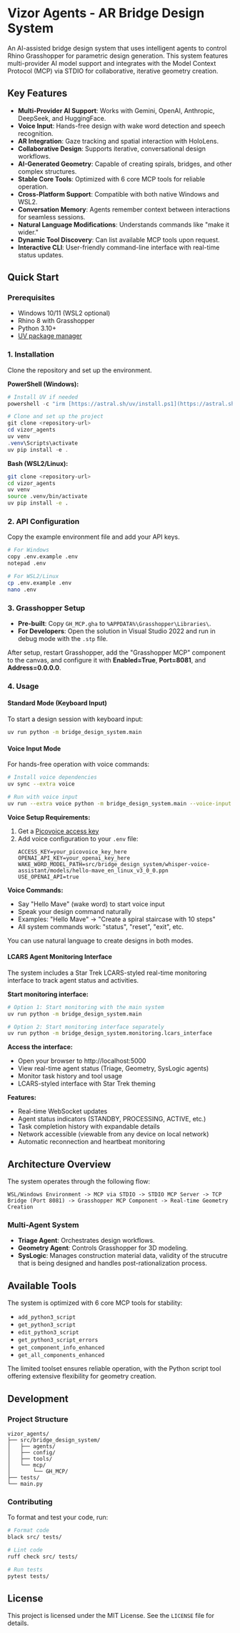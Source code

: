 # Vizor Agents - AR Bridge Design System

An AI-assisted bridge design system that uses intelligent agents to control Rhino Grasshopper for parametric design generation. This system features multi-provider AI model support and integrates with the Model Context Protocol (MCP) via STDIO for collaborative, iterative geometry creation.

## Key Features

* **Multi-Provider AI Support**: Works with Gemini, OpenAI, Anthropic, DeepSeek, and HuggingFace.
* **Voice Input**: Hands-free design with wake word detection and speech recognition.
* **AR Integration**: Gaze tracking and spatial interaction with HoloLens.
* **Collaborative Design**: Supports iterative, conversational design workflows.
* **AI-Generated Geometry**: Capable of creating spirals, bridges, and other complex structures.
* **Stable Core Tools**: Optimized with 6 core MCP tools for reliable operation.
* **Cross-Platform Support**: Compatible with both native Windows and WSL2.
* **Conversation Memory**: Agents remember context between interactions for seamless sessions.
* **Natural Language Modifications**: Understands commands like "make it wider."
* **Dynamic Tool Discovery**: Can list available MCP tools upon request.
* **Interactive CLI**: User-friendly command-line interface with real-time status updates.

## Quick Start

### Prerequisites

* Windows 10/11 (WSL2 optional)
* Rhino 8 with Grasshopper
* Python 3.10+
* [UV package manager](https://docs.astral.sh/uv/install/)

### 1. Installation

Clone the repository and set up the environment.

**PowerShell (Windows):**
```powershell
# Install UV if needed
powershell -c "irm [https://astral.sh/uv/install.ps1](https://astral.sh/uv/install.ps1) | iex"

# Clone and set up the project
git clone <repository-url>
cd vizor_agents
uv venv
.venv\Scripts\activate
uv pip install -e .
```

**Bash (WSL2/Linux):**
```bash
git clone <repository-url>
cd vizor_agents
uv venv
source .venv/bin/activate
uv pip install -e .
```

### 2. API Configuration

Copy the example environment file and add your API keys.

```bash
# For Windows
copy .env.example .env
notepad .env

# For WSL2/Linux
cp .env.example .env
nano .env
```

### 3. Grasshopper Setup

* **Pre-built**: Copy `GH_MCP.gha` to `%APPDATA%\Grasshopper\Libraries\`.
* **For Developers**: Open the solution in Visual Studio 2022 and run in debug mode with the `.stp` file.

After setup, restart Grasshopper, add the "Grasshopper MCP" component to the canvas, and configure it with **Enabled=True**, **Port=8081**, and **Address=0.0.0.0**.

### 4. Usage

#### Standard Mode (Keyboard Input)
To start a design session with keyboard input:
```bash
uv run python -m bridge_design_system.main
```

#### Voice Input Mode
For hands-free operation with voice commands:
```bash
# Install voice dependencies
uv sync --extra voice

# Run with voice input
uv run --extra voice python -m bridge_design_system.main --voice-input
```

**Voice Setup Requirements:**
1. Get a [Picovoice access key](https://console.picovoice.ai/)
2. Add voice configuration to your `.env` file:
   ```
   ACCESS_KEY=your_picovoice_key_here
   OPENAI_API_KEY=your_openai_key_here
   WAKE_WORD_MODEL_PATH=src/bridge_design_system/whisper-voice-assistant/models/hello-mave_en_linux_v3_0_0.ppn
   USE_OPENAI_API=true
   ```

**Voice Commands:**
- Say "Hello Mave" (wake word) to start voice input
- Speak your design command naturally
- Examples: "Hello Mave" → "Create a spiral staircase with 10 steps"
- All system commands work: "status", "reset", "exit", etc.

You can use natural language to create designs in both modes.

#### LCARS Agent Monitoring Interface

The system includes a Star Trek LCARS-styled real-time monitoring interface to track agent status and activities.

**Start monitoring interface:**
```bash
# Option 1: Start monitoring with the main system
uv run python -m bridge_design_system.main 

# Option 2: Start monitoring interface separately
uv run python -m bridge_design_system.monitoring.lcars_interface
```

**Access the interface:**
- Open your browser to http://localhost:5000
- View real-time agent status (Triage, Geometry, SysLogic agents)
- Monitor task history and tool usage
- LCARS-styled interface with Star Trek theming

**Features:**
- Real-time WebSocket updates
- Agent status indicators (STANDBY, PROCESSING, ACTIVE, etc.)
- Task completion history with expandable details
- Network accessible (viewable from any device on local network)
- Automatic reconnection and heartbeat monitoring

## Architecture Overview

The system operates through the following flow:

```
WSL/Windows Environment -> MCP via STDIO -> STDIO MCP Server -> TCP Bridge (Port 8081) -> Grasshopper MCP Component -> Real-time Geometry Creation
```

### Multi-Agent System
* **Triage Agent**: Orchestrates design workflows.
* **Geometry Agent**: Controls Grasshopper for 3D modeling.
* **SysLogic**: Manages construction material data, validity of the strucutre that is being designed and handles post-rationalization process.

## Available Tools

The system is optimized with 6 core MCP tools for stability:

* `add_python3_script`
* `get_python3_script`
* `edit_python3_script`
* `get_python3_script_errors`
* `get_component_info_enhanced`
* `get_all_components_enhanced`

The limited toolset ensures reliable operation, with the Python script tool offering extensive flexibility for geometry creation.

## Development

### Project Structure
```
vizor_agents/
├── src/bridge_design_system/
│   ├── agents/
│   ├── config/
│   ├── tools/
│   └── mcp/
│       └── GH_MCP/
├── tests/
└── main.py
```

### Contributing

To format and test your code, run:
```bash
# Format code
black src/ tests/

# Lint code
ruff check src/ tests/

# Run tests
pytest tests/
```

## License

This project is licensed under the MIT License. See the `LICENSE` file for details.
